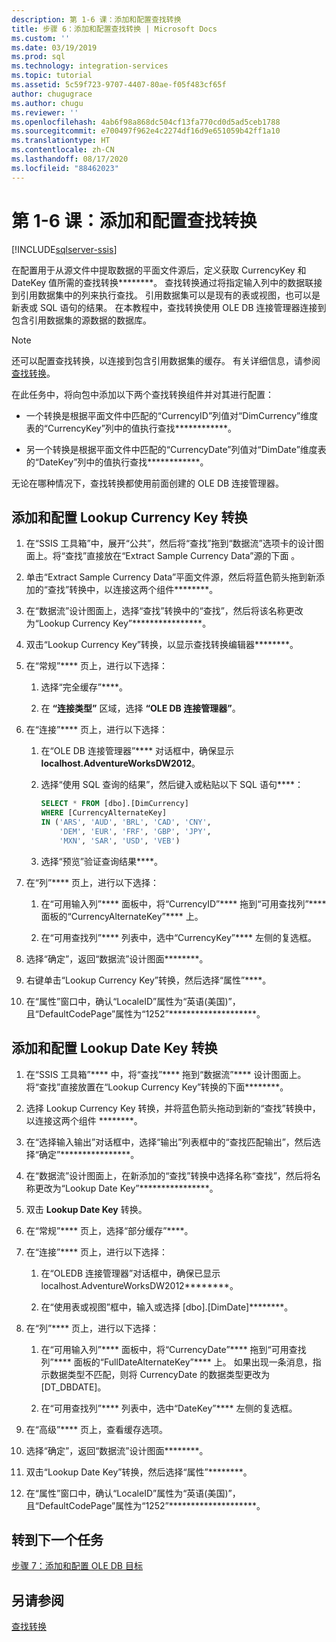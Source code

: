 ```yaml
---
description: 第 1-6 课：添加和配置查找转换
title: 步骤 6：添加和配置查找转换 | Microsoft Docs
ms.custom: ''
ms.date: 03/19/2019
ms.prod: sql
ms.technology: integration-services
ms.topic: tutorial
ms.assetid: 5c59f723-9707-4407-80ae-f05f483cf65f
author: chugugrace
ms.author: chugu
ms.reviewer: ''
ms.openlocfilehash: 4ab6f98a868dc504cf13fa770cd0d5ad5ceb1788
ms.sourcegitcommit: e700497f962e4c2274df16d9e651059b42ff1a10
ms.translationtype: HT
ms.contentlocale: zh-CN
ms.lasthandoff: 08/17/2020
ms.locfileid: "88462023"
---
```

# <a name="lesson-1-6-add-and-configure-the-lookup-transformations"></a>第 1-6 课：添加和配置查找转换

[!INCLUDE[sqlserver-ssis](../includes/applies-to-version/sqlserver-ssis.md)]



在配置用于从源文件中提取数据的平面文件源后，定义获取 CurrencyKey 和 DateKey 值所需的查找转换********。 查找转换通过将指定输入列中的数据联接到引用数据集中的列来执行查找。 引用数据集可以是现有的表或视图，也可以是新表或 SQL 语句的结果。 在本教程中，查找转换使用 OLE DB 连接管理器连接到包含引用数据集的源数据的数据库。  
  
> [!NOTE]  
> 还可以配置查找转换，以连接到包含引用数据集的缓存。 有关详细信息，请参阅[查找转换](../integration-services/data-flow/transformations/lookup-transformation.md)。  
  
在此任务中，将向包中添加以下两个查找转换组件并对其进行配置：  
  
-   一个转换是根据平面文件中匹配的“CurrencyID”列值对“DimCurrency”维度表的“CurrencyKey”列中的值执行查找************。  
  
-   另一个转换是根据平面文件中匹配的“CurrencyDate”列值对“DimDate”维度表的“DateKey”列中的值执行查找************。  
  
无论在哪种情况下，查找转换都使用前面创建的 OLE DB 连接管理器。  
  
## <a name="add-and-configure-the-lookup-currency-key-transformation"></a>添加和配置 Lookup Currency Key 转换  
  
1.  在“SSIS 工具箱”中，展开“公共”，然后将“查找”拖到“数据流”选项卡的设计图面上。将“查找”直接放在“Extract Sample Currency Data”源的下面 。  
  
2.  单击“Extract Sample Currency Data”平面文件源，然后将蓝色箭头拖到新添加的“查找”转换中，以连接这两个组件********。  
  
3.  在“数据流”设计图面上，选择“查找”转换中的“查找”，然后将该名称更改为“Lookup Currency Key”****************。  
  
4.  双击“Lookup Currency Key”转换，以显示查找转换编辑器********。  
  
5.  在“常规”**** 页上，进行以下选择：  
  
    1.  选择“完全缓存”****。  
  
    2.  在 **“连接类型”** 区域，选择 **“OLE DB 连接管理器”**。  
  
6.  在“连接”**** 页上，进行以下选择：  
  
    1.  在“OLE DB 连接管理器”**** 对话框中，确保显示 **localhost.AdventureWorksDW2012**。  
  
    2.  选择“使用 SQL 查询的结果”，然后键入或粘贴以下 SQL 语句****：  
  
        ```sql
        SELECT * FROM [dbo].[DimCurrency]
        WHERE [CurrencyAlternateKey]
        IN ('ARS', 'AUD', 'BRL', 'CAD', 'CNY',
            'DEM', 'EUR', 'FRF', 'GBP', 'JPY',
            'MXN', 'SAR', 'USD', 'VEB')
        ```  
    3.  选择“预览”验证查询结果****。
  
7.  在“列”**** 页上，进行以下选择：  
  
    1.  在“可用输入列”**** 面板中，将“CurrencyID”**** 拖到“可用查找列”**** 面板的“CurrencyAlternateKey”**** 上。  
  
    2.  在“可用查找列”**** 列表中，选中“CurrencyKey”**** 左侧的复选框。  
  
8.  选择“确定”，返回“数据流”设计图面********。  
  
9. 右键单击“Lookup Currency Key”转换，然后选择“属性”****。  
  
10. 在“属性”窗口中，确认“LocaleID”属性为“英语(美国)”，且“DefaultCodePage”属性为“1252”********************。  
  
## <a name="add-and-configure-the-lookup-date-key-transformation"></a>添加和配置 Lookup Date Key 转换  
  
1.  在“SSIS 工具箱”**** 中，将“查找”**** 拖到“数据流”**** 设计图面上。 将“查找”直接放置在“Lookup Currency Key”转换的下面********。  
  
2.  选择 Lookup Currency Key 转换，并将蓝色箭头拖动到新的“查找”转换中，以连接这两个组件 ********。  
  
3.  在“选择输入输出”对话框中，选择“输出”列表框中的“查找匹配输出”，然后选择“确定”****************。  
  
4.  在“数据流”设计图面上，在新添加的“查找”转换中选择名称“查找”，然后将名称更改为“Lookup Date Key”****************。  
  
5.  双击 **Lookup Date Key** 转换。  
  
6.  在“常规”**** 页上，选择“部分缓存”****。  
  
7.  在“连接”**** 页上，进行以下选择：  
  
    1.  在“OLEDB 连接管理器”对话框中，确保已显示 localhost.AdventureWorksDW2012********。  
  
    2.  在“使用表或视图”框中，输入或选择 [dbo].[DimDate]********。  
  
8.  在“列”**** 页上，进行以下选择：  
  
    1.  在“可用输入列”**** 面板中，将“CurrencyDate”**** 拖到“可用查找列”**** 面板的“FullDateAlternateKey”**** 上。  如果出现一条消息，指示数据类型不匹配，则将 CurrencyDate 的数据类型更改为 [DT_DBDATE]。
  
    2.  在“可用查找列”**** 列表中，选中“DateKey”**** 左侧的复选框。  
  
9. 在“高级”**** 页上，查看缓存选项。  
  
10. 选择“确定”，返回“数据流”设计图面********。  
  
11. 双击“Lookup Date Key”转换，然后选择“属性”********。
  
12. 在“属性”窗口中，确认“LocaleID”属性为“英语(美国)”，且“DefaultCodePage”属性为“1252”********************。  
  
## <a name="go-to-next-task"></a>转到下一个任务
[步骤 7：添加和配置 OLE DB 目标](../integration-services/lesson-1-7-adding-and-configuring-the-ole-db-destination.md)  
  
## <a name="see-also"></a>另请参阅  
[查找转换](../integration-services/data-flow/transformations/lookup-transformation.md)  
